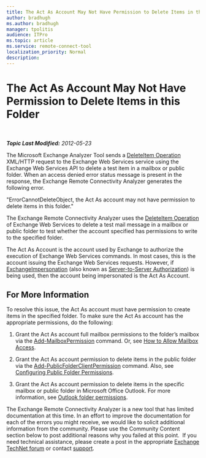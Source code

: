 ```yaml
---
title: The Act As Account May Not Have Permission to Delete Items in this Folder
author: bradhugh
ms.author: bradhugh
manager: tpolitis
audience: ITPro 
ms.topic: article 
ms.service: remote-connect-tool
localization_priority: Normal
description: 
---
```


<div data-xmlns="http://www.w3.org/1999/xhtml">

<div class="topic" data-xmlns="http://www.w3.org/1999/xhtml" data-msxsl="urn:schemas-microsoft-com:xslt" data-cs="http://msdn.microsoft.com/en-us/">

<div data-asp="http://msdn2.microsoft.com/asp">

# The Act As Account May Not Have Permission to Delete Items in this Folder

</div>

<div id="mainSection">

<div id="mainBody">

<span> </span>

_**Topic Last Modified:** 2012-05-23_

The Microsoft Exchange Analyzer Tool sends a [DeleteItem Operation](http://go.microsoft.com/fwlink/?linkid=161962) XML/HTTP request to the Exchange Web Services service using the Exchange Web Services API to delete a test item in a mailbox or public folder. When an access denied error status message is present in the response, the Exchange Remote Connectivity Analyzer generates the following error.

"ErrorCannotDeleteObject, the Act As account may not have permission to delete items in this folder."

The Exchange Remote Connectivity Analyzer uses the [DeleteItem Operation](http://go.microsoft.com/fwlink/?linkid=161962) of Exchange Web Services to delete a test mail message in a mailbox or public folder to test whether the account specified has permissions to write to the specified folder.

The Act As Account is the account used by Exchange to authorize the execution of Exchange Web Services commands. In most cases, this is the account issuing the Exchange Web Services requests. However, if [ExchangeImpersonation](http://go.microsoft.com/fwlink/?linkid=161948) (also known as [Server-to-Server Authorization](http://go.microsoft.com/fwlink/?linkid=161951)) is being used, then the account being impersonated is the Act As Account.

<div>

## For More Information

To resolve this issue, the Act As account must have permission to create items in the specified folder. To make sure the Act As account has the appropriate permissions, do the following:

1.  Grant the Act As account full mailbox permissions to the folder’s mailbox via the [Add-MailboxPermission](http://go.microsoft.com/fwlink/?linkid=76497) command. Or, see [How to Allow Mailbox Access](http://go.microsoft.com/fwlink/?linkid=76535).

2.  Grant the Act As account permission to delete items in the public folder via the [Add-PublicFolderClientPermission](http://go.microsoft.com/fwlink/?linkid=123666) command. Also, see [Configuring Public Folder Permissions](http://go.microsoft.com/fwlink/?linkid=123665).

3.  Grant the Act As account permission to delete items in the specific mailbox or public folder in Microsoft Office Outlook. For more information, see [Outlook folder permissions](http://go.microsoft.com/fwlink/?linkid=86319).

The Exchange Remote Connectivity Analyzer is a new tool that has limited documentation at this time. In an effort to improve the documentation for each of the errors you might receive, we would like to solicit additional information from the community. Please use the Community Content section below to post additional reasons why you failed at this point.  If you need technical assistance, please create a post in the appropriate [Exchange TechNet forum](http://go.microsoft.com/fwlink/?linkid=73420) or contact [support](http://go.microsoft.com/fwlink/?linkid=8158).

</div>

</div>

<span> </span>

</div>

</div>

</div>

